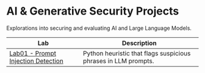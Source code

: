 # AI & Generative Security Projects

Explorations into securing and evaluating AI and Large Language Models.

| Lab | Description |
|-----|-------------|
| [Lab01 - Prompt Injection Detection](Lab01_Prompt_Injection_Detection) | Python heuristic that flags suspicious phrases in LLM prompts. |
